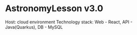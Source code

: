 # AstronomyLesson v3.0
Host: cloud environment
Technology stack: 
Web - React, API - Java(Quarkus), DB - MySQL 